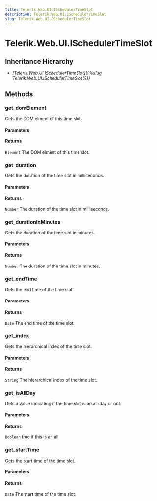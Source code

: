 ```yaml
---
title: Telerik.Web.UI.ISchedulerTimeSlot
description: Telerik.Web.UI.ISchedulerTimeSlot
slug: Telerik.Web.UI.ISchedulerTimeSlot
---
```


# Telerik.Web.UI.ISchedulerTimeSlot  

## Inheritance Hierarchy

* *[Telerik.Web.UI.ISchedulerTimeSlot]({%slug Telerik.Web.UI.ISchedulerTimeSlot%})*


## Methods

###  get_domElement

Gets the DOM elment of this time slot.

#### Parameters

#### Returns

`Element`  The DOM elment of this time slot. 

### get_duration

Gets the duration of the time slot in milliseconds.

#### Parameters

#### Returns

`Number`  The duration of the time slot in milliseconds. 

### get_durationInMinutes

Gets the duration of the time slot in minutes.

#### Parameters

#### Returns

`Number`  The duration of the time slot in minutes. 

### get_endTime

Gets the end time of the time slot.

#### Parameters

#### Returns

`Date`  The end time of the time slot. 

### get_index

Gets the hierarchical index of the time slot.

#### Parameters

#### Returns

`String`  The hierarchical index of the time slot. 

### get_isAllDay

Gets a value indicating if the time slot is an all-day or not.

#### Parameters

#### Returns

`Boolean`  true if this is an all

### get_startTime

Gets the start time of the time slot.

#### Parameters

#### Returns

`Date`  The start time of the time slot. 



